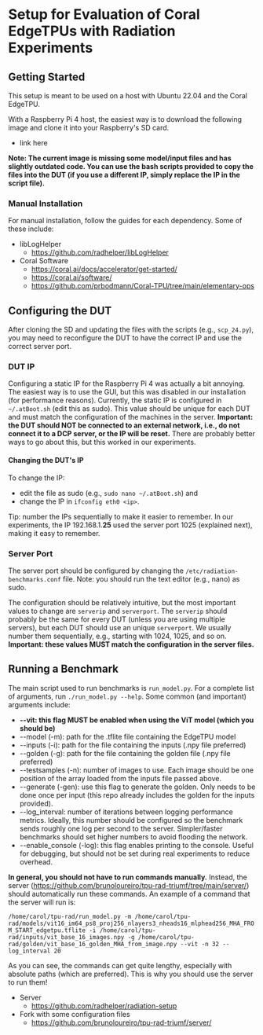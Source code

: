 # Setup for Evaluation of Coral EdgeTPUs with Radiation Experiments

## Getting Started

This setup is meant to be used on a host with Ubuntu 22.04 and the Coral EdgeTPU.

With a Raspberry Pi 4 host, the easiest way is to download the following image and clone it into your Raspberry's SD card.

- link here

**Note: The current image is missing some model/input files and has slightly outdated code. You can use the bash scripts provided to copy the files into the DUT (if you use a different IP, simply replace the IP in the script file).**

### Manual Installation

For manual installation, follow the guides for each dependency. Some of these include:

- libLogHelper
	- https://github.com/radhelper/libLogHelper
- Coral Software
	- https://coral.ai/docs/accelerator/get-started/
	- https://coral.ai/software/
	- https://github.com/prbodmann/Coral-TPU/tree/main/elementary-ops

## Configuring the DUT

After cloning the SD and updating the files with the scripts (e.g., `scp_24.py`), you may need to reconfigure the DUT to have the correct IP and use the correct server port.

### DUT IP

Configuring a static IP for the Raspberry Pi 4 was actually a bit annoying. The easiest way is to use the GUI, but this was disabled in our installation (for performance reasons). Currently, the static IP is configured in `~/.atBoot.sh` (edit this as sudo). This value should be unique for each DUT and must match the configuration of the machines in the server. **Important: the DUT should NOT be connected to an external network, i.e., do not connect it to a DCP server, or the IP will be reset.** There are probably better ways to go about this, but this worked in our experiments.

#### Changing the DUT's IP

To change the IP:

- edit the file as sudo (e.g., `sudo nano ~/.atBoot.sh`) and
- change the IP in `ifconfig eth0 <ip>`.

Tip: number the IPs sequentially to make it easier to remember. In our experiments, the IP 192.168.1.**25** used the server port 1025 (explained next), making it easy to remember.

### Server Port

The server port should be configured by changing the `/etc/radiation-benchmarks.conf` file. Note: you should run the text editor (e.g., nano) as sudo.

The configuration should be relatively intuitive, but the most important values to change are `serverip` and `serverport`. The `serverip` should probably be the same for every DUT (unless you are using multiple servers), but each DUT should use an unique `serverport`. We usually number them sequentially, e.g., starting with 1024, 1025, and so on. **Important: these values MUST match the configuration in the server files.**

## Running a Benchmark

The main script used to run benchmarks is `run_model.py`. For a complete list of arguments, run `./run_model.py --help`. Some common (and important) arguments include:

- **\-\-vit: this flag MUST be enabled when using the ViT model (which you should be)**
- \-\-model (\-m): path for the .tflite file containing the EdgeTPU model
- \-\-inputs (\-i): path for the file containing the inputs (.npy file preferred)
- \-\-golden (\-g): path for the file containing the golden file (.npy file preferred)
- \-\-testsamples (\-n): number of images to use. Each image should be one position of the array loaded from the inputs file passed above.
- \-\-generate (\-gen): use this flag to generate the golden. Only needs to be done once per input (this repo already includes the golden for the inputs provided).
- \-\-log_interval: number of iterations between logging performance metrics. Ideally, this number should be configured so the benchmark sends roughly one log per second to the server. Simpler/faster benchmarks should set higher numbers to avoid flooding the network.
- \-\-enable_console (\-log): this flag enables printing to the console. Useful for debugging, but should not be set during real experiments to reduce overhead.

**In general, you should not have to run commands manually.** Instead, the server (https://github.com/brunoloureiro/tpu-rad-triumf/tree/main/server/) should automatically run these commands. An example of a command that the server will run is:

`/home/carol/tpu-rad/run_model.py -m /home/carol/tpu-rad/models/vit16_im64_ps8_proj256_nlayers3_nheads16_mlphead256_MHA_FROM_START_edgetpu.tflite -i /home/carol/tpu-rad/inputs/vit_base_16_images.npy -g /home/carol/tpu-rad/golden/vit_base_16_golden_MHA_from_image.npy --vit -n 32 --log_interval 20`

As you can see, the commands can get quite lengthy, especially with absolute paths (which are preferred). This is why you should use the server to run them!

- Server
	- https://github.com/radhelper/radiation-setup
- Fork with some configuration files
	- https://github.com/brunoloureiro/tpu-rad-triumf/server/